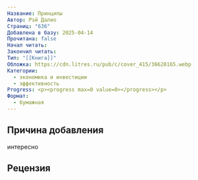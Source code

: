 ```yaml
---
Название: Принципы
Автор: Рэй Далио
Страниц: "636"
Добавлена в базу: 2025-04-14
Прочитана: false
Начал читать: 
Закончил читать: 
Тип: "[[Книга]]"
Обложка: https://cdn.litres.ru/pub/c/cover_415/36628165.webp
Категории:
  - экономика и инвестиции
  - эффективность
Progress: <p><progress max=0 value=0></progress></p>
Формат:
  - бумажная
---
```

## Причина добавления

интересно

## Рецензия
